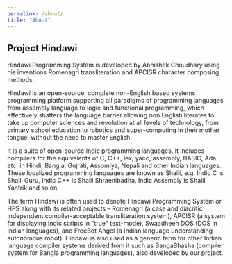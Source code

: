```yaml
---
permalink: /about/
title: "About"
---
```


## Project Hindawi 

Hindawi Programming System is developed by Abhishek Choudhary using his inventions Romenagri transliteration and APCISR character composing methods.

Hindawi is an open-source, complete non-English based systems programming platform supporting all paradigms of programming languages from assembly language to logic and functional programming, which effectively shatters the language barrier allowing non English literates to take up computer sciences and revolution at all levels of technology, from primary school education to robotics and super-computing in their mother tongue, without the need to master English.

It is a suite of open-source Indic programming languages. It includes compilers for the equivalents of C, C++, lex, yacc, assembly, BASIC, Ada etc. in Hindi, Bangla, Gujrati, Assomiya, Nepali and other Indian languages. These localized programming languages are known as Shaili, e.g. Indic C is Shaili Guru, Indic C++ is Shaili Shraenibadha, Indic Assembly is Shaili Yantrik and so on.

The term Hindawi is often used to denote Hindawi Programming System or HPS along with its related projects –
          Romenagri (a case and diacritic independent compiler-acceptable transliteration system),
          APCISR (a system for displaying Indic scripts in "true" text-mode),
          Swaadheen DOS (DOS in Indian languages), and
          FreeBot Angel (a Indian language understanding autonomous robot).
Hindawi is also used as a generic term for other Indian language compiler systems derived from it such as BangaBhasha (compiler system for Bangla programming languages), also developed by our project.
